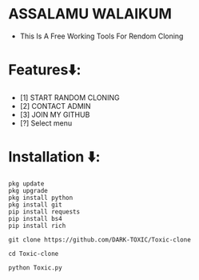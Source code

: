 # ASSALAMU WALAIKUM
* This Is A Free Working Tools For Rendom Cloning

# Features⬇️:

* [1] START RANDOM CLONING
* [2] CONTACT ADMIN
* [3] JOIN MY GITHUB
* [?] Select menu

# Installation ⬇️:
```
pkg update
pkg upgrade
pkg install python
pkg install git
pip install requests
pip install bs4
pip install rich

git clone https://github.com/DARK-TOXIC/Toxic-clone

cd Toxic-clone

python Toxic.py
